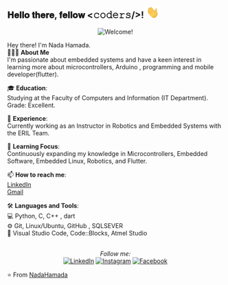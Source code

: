 <h2>𝐇𝐞𝐥𝐥𝐨 𝐭𝐡𝐞𝐫𝐞, 𝐟𝐞𝐥𝐥𝐨𝐰 <𝚌𝚘𝚍𝚎𝚛𝚜/>! <img src="https://github.com/ABSphreak/ABSphreak/blob/master/gifs/Hi.gif" width="30px"></h2>

<div align="center" width="50">
    <img src="https://i.imgur.com/dTYwdG1.gif" alt="Welcome!" width="300"/>
</div>

<p>
    Hey there! I'm Nada Hamada.
    <br>
    👩🏻‍💻 <strong>About Me</strong>
    <br>
    I'm passionate about embedded systems and have a keen interest in learning more about microcontrollers, Arduino , programming and mobile developer(flutter).
</p>

<p>
    🎓 <strong>Education</strong>:
    <br>
    Studying at the Faculty of Computers and Information (IT Department).
    <br>
    Grade: Excellent.
</p>

<p>
    💼 <strong>Experience</strong>:
    <br>
    Currently working as an Instructor in Robotics and Embedded Systems with the ERIL Team.
</p>

<p>
    🌱 <strong>Learning Focus</strong>:
    <br>
    Continuously expanding my knowledge in Microcontrollers, Embedded Software, Embedded Linux, Robotics, and Flutter.
</p>

<p>
    📫 <strong>How to reach me</strong>:
    <br>
    <a href="https://www.linkedin.com/in/nada-hamada-9a0894231" target="_blank">LinkedIn</a>
    <br>
    <a href="mailto:nody18255@gmail.com">Gmail</a>
</p>

<p>
    🛠️ <strong>Languages and Tools</strong>:
    <br>
    💻 Python, C, C++ , dart
    <br>
    ⚙️ Git, Linux/Ubuntu, GitHub , SQLSEVER 
    <br>
    🔧 Visual Studio Code, Code::Blocks, Atmel Studio
</p>

<div align="center">
    <br>
    <i>Follow me:</i>
    <br>
    <a href="https://www.linkedin.com/in/nada-hamada-9a0894231" target="_blank"><img src="https://img.shields.io/badge/LinkedIn-%230077B5.svg?&style=flat-square&logo=linkedin&logoColor=white" alt="LinkedIn"></a>
    <a href="https://instagram.com/nody18255?igshid=MzNlNGNkZWQ4Mg==" target="_blank"><img src="https://img.shields.io/badge/Instagram-%23E4405F.svg?&style=flat-square&logo=instagram&logoColor=white" alt="Instagram"></a>
    <a href="https://www.facebook.com/nada.hamada.9231712?mibextid=ZbWKwL" target="_blank"><img src="https://img.shields.io/badge/Facebook-%231877F2.svg?&style=flat-square&logo=facebook&logoColor=white" alt="Facebook"></a>
</div>

⭐ From [NadaHamada](https://github.com/Nadaa-Hamada)

<!--
**Nadaa-Hamada/Nadaa-Hamada** is a ✨ _special_ ✨ repository because its `README.md` (this file) appears on your GitHub profile.

Here are some ideas to get you started:

- 🔭 I’m currently working on ...
- 🌱 I’m currently learning ...
- 👯 I’m looking to collaborate on ...
- 🤔 I’m looking for help with ...
- 💬 Ask me about ...
- 📫 How to reach me: ...
- 😄 Pronouns: ...
- ⚡ Fun fact: ...
-->
